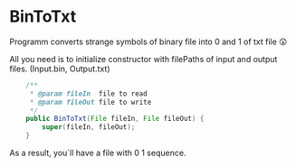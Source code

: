 # BinToTxt
Programm converts strange symbols of binary file into 0 and 1 of txt file :astonished:

All you need is to initialize constructor with filePaths of input and output files. (Input.bin, Output.txt)
```Java
    /**
     * @param fileIn  file to read
     * @param fileOut file to write
     */
    public BinToTxt(File fileIn, File fileOut) {
        super(fileIn, fileOut);
    }
```

As a result, you`ll have a file with 0 1 sequence.
